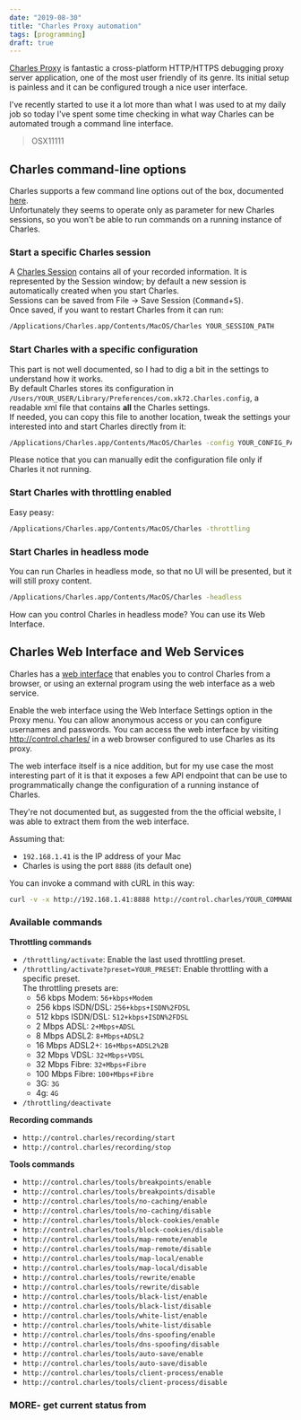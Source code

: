 ```yaml
---
date: "2019-08-30"
title: "Charles Proxy automation"
tags: [programming]
draft: true
---
```


[Charles Proxy](https://www.charlesproxy.com) is fantastic a cross-platform HTTP/HTTPS debugging proxy server application, one of the most user friendly of its genre. Its initial setup is painless and it can be configured trough a nice user interface.  

I've recently started to use it a lot more than what I was used to at my daily job so today I've spent some time checking in what way Charles can be automated trough a command line interface.  

> OSX11111

## Charles command-line options

Charles supports a few command line options out of the box, documented [here](https://www.charlesproxy.com/documentation/using-charles/command-line-options/).  
Unfortunately they seems to operate only as parameter for new Charles sessions, so you won't be able to run commands on a running instance of Charles. 

### Start a specific Charles session
A [Charles Session](https://www.charlesproxy.com/documentation/using-charles/sessions/) contains all of your recorded information. It is represented by the Session window; by default a new session is automatically created when you start Charles.  
Sessions can be saved from File -> Save Session (<kbd>Command</kbd>+<kbd>S</kbd>).  
Once saved, if you want to restart Charles from it can run:

```bash
/Applications/Charles.app/Contents/MacOS/Charles YOUR_SESSION_PATH 
```

### Start Charles with a specific configuration
This part is not well documented, so I had to dig a bit in the settings to understand how it works.     
By default Charles stores its configuration in `/Users/YOUR_USER/Library/Preferences/com.xk72.Charles.config`, a readable xml file that contains **all** the Charles settings.  
If needed, you can copy this file to another location, tweak the settings your interested into and start Charles directly from it:

```bash
/Applications/Charles.app/Contents/MacOS/Charles -config YOUR_CONFIG_PATH
```

Please notice that you can manually edit the configuration file only if Charles it not running. 

### Start Charles with throttling enabled
Easy peasy:
```bash
/Applications/Charles.app/Contents/MacOS/Charles -throttling
```

### Start Charles in headless mode
You can run Charles in headless mode, so that no UI will be presented, but it will still proxy content.  
```bash
/Applications/Charles.app/Contents/MacOS/Charles -headless
```

How can you control Charles in headless mode? You can use its Web Interface.  

## Charles Web Interface and Web Services

Charles has a [web interface](https://www.charlesproxy.com/documentation/using-charles/web-interface/) that enables you to control Charles from a browser, or using an external program using the web interface as a web service.

Enable the web interface using the Web Interface Settings option in the Proxy menu. You can allow anonymous access or you can configure usernames and passwords. You can access the web interface by visiting http://control.charles/ in a web browser configured to use Charles as its proxy.  

The web interface itself is a nice addition, but for my use case the most interesting part of it is that it exposes a few API endpoint that can be use to programmatically change the configuration of a running instance of Charles.  

They're not documented but, as suggested from the the official website, I was able to extract them from the web interface.  

Assuming that:
- `192.168.1.41` is the IP address of your Mac
- Charles is using the port `8888` (its default one)

You can invoke a command with cURL in this way:
```bash
curl -v -x http://192.168.1.41:8888 http://control.charles/YOUR_COMMAND
```

### Available commands

__Throttling commands__

- `/throttling/activate`: Enable the last used throttling preset.
- `/throttling/activate?preset=YOUR_PRESET`: Enable throttling with a specific preset.  
The throttling presets are:  
  * 56 kbps Modem: `56+kbps+Modem`  
  * 256 kbps ISDN/DSL: `256+kbps+ISDN%2FDSL`  
  * 512 kbps ISDN/DSL: `512+kbps+ISDN%2FDSL`  
  * 2 Mbps ADSL: `2+Mbps+ADSL`  
  * 8 Mbps ADSL2: `8+Mbps+ADSL2`  
  * 16 Mbps ADSL2+: `16+Mbps+ADSL2%2B`  
  * 32 Mbps VDSL: `32+Mbps+VDSL`  
  * 32 Mbps Fibre: `32+Mbps+Fibre`  
  * 100 Mbps Fibre: `100+Mbps+Fibre`  
  * 3G: `3G`  
  * 4g: `4G`  
- `/throttling/deactivate`

__Recording commands__

- `http://control.charles/recording/start`
- `http://control.charles/recording/stop`

__Tools commands__

- `http://control.charles/tools/breakpoints/enable`
- `http://control.charles/tools/breakpoints/disable`
- `http://control.charles/tools/no-caching/enable`
- `http://control.charles/tools/no-caching/disable`
- `http://control.charles/tools/block-cookies/enable`
- `http://control.charles/tools/block-cookies/disable`
- `http://control.charles/tools/map-remote/enable`
- `http://control.charles/tools/map-remote/disable`
- `http://control.charles/tools/map-local/enable`
- `http://control.charles/tools/map-local/disable`
- `http://control.charles/tools/rewrite/enable`
- `http://control.charles/tools/rewrite/disable`
- `http://control.charles/tools/black-list/enable`
- `http://control.charles/tools/black-list/disable`
- `http://control.charles/tools/white-list/enable`
- `http://control.charles/tools/white-list/disable`
- `http://control.charles/tools/dns-spoofing/enable`
- `http://control.charles/tools/dns-spoofing/disable`
- `http://control.charles/tools/auto-save/enable`
- `http://control.charles/tools/auto-save/disable`
- `http://control.charles/tools/client-process/enable`
- `http://control.charles/tools/client-process/disable`


### MORE- get current status from 